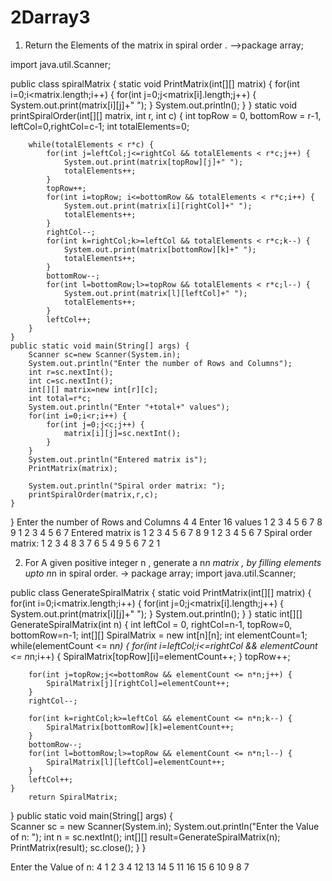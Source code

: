# 2Darray3
1. Return the Elements of the matrix in spiral order .
   -->package array;

import java.util.Scanner;

public class spiralMatrix {
	static void PrintMatrix(int[][] matrix) {
		for(int i=0;i<matrix.length;i++) {
			for(int j=0;j<matrix[i].length;j++) {
				System.out.print(matrix[i][j]+" ");
			}
			System.out.println();
		}
	}
	static void printSpiralOrder(int[][] matrix, int r, int c) {
		int topRow = 0, bottomRow = r-1, leftCol=0,rightCol=c-1;
		int totalElements=0;
		
		while(totalElements < r*c) {
			for(int j=leftCol;j<=rightCol && totalElements < r*c;j++) {
				System.out.print(matrix[topRow][j]+" ");
				totalElements++;
			}
			topRow++;
			for(int i=topRow; i<=bottomRow && totalElements < r*c;i++) {
				System.out.print(matrix[i][rightCol]+" ");
				totalElements++;
			}
			rightCol--;
			for(int k=rightCol;k>=leftCol && totalElements < r*c;k--) {
				System.out.print(matrix[bottomRow][k]+" ");
				totalElements++;
			}
			bottomRow--;
			for(int l=bottomRow;l>=topRow && totalElements < r*c;l--) {
				System.out.print(matrix[l][leftCol]+" ");
				totalElements++;
			}
			leftCol++;
		}
	}
	public static void main(String[] args) {
		Scanner sc=new Scanner(System.in);
		System.out.println("Enter the number of Rows and Columns");
		int r=sc.nextInt();
		int c=sc.nextInt();
		int[][] matrix=new int[r][c];
		int total=r*c;
		System.out.println("Enter "+total+" values");
		for(int i=0;i<r;i++) {
			for(int j=0;j<c;j++) {
				matrix[i][j]=sc.nextInt();
			}
		}
		System.out.println("Entered matrix is");
		PrintMatrix(matrix);
		
		System.out.println("Spiral order matrix: ");
		printSpiralOrder(matrix,r,c);
	}
}
Enter the number of Rows and Columns
4
4
Enter 16 values
1 2 3 4
5
6 7 8
9 1 2 3
4 5 6 7
Entered matrix is
1 2 3 4 
5 6 7 8 
9 1 2 3 
4 5 6 7 
Spiral order matrix: 
1 2 3 4 8 3 7 6 5 4 9 5 6 7 2 1 


2. For A given positive integer n , generate a n*n matrix , by filling elements upto n*n in spiral order.
   -> package array;
import java.util.Scanner;

public class GenerateSpiralMatrix {
	static void PrintMatrix(int[][] matrix) {
		for(int i=0;i<matrix.length;i++) {
			for(int j=0;j<matrix[i].length;j++) {
				System.out.print(matrix[i][j]+" ");
			}
			System.out.println();
		}
}
	static int[][] GenerateSpiralMatrix(int n) {
		int leftCol = 0, rightCol=n-1, topRow=0, bottomRow=n-1;
		int[][] SpiralMatrix = new int[n][n];
		int elementCount=1;
		while(elementCount <= n*n) {
			for(int i=leftCol;i<=rightCol && elementCount <= n*n;i++) {
				SpiralMatrix[topRow][i]=elementCount++;
			}
			topRow++;
		
		for(int j=topRow;j<=bottomRow && elementCount <= n*n;j++) {
			SpiralMatrix[j][rightCol]=elementCount++;
		}
		rightCol--;	
		
		for(int k=rightCol;k>=leftCol && elementCount <= n*n;k--) {
			SpiralMatrix[bottomRow][k]=elementCount++;
		}
		bottomRow--;
		for(int l=bottomRow;l>=topRow && elementCount <= n*n;l--) {
			SpiralMatrix[l][leftCol]=elementCount++;
		}
		leftCol++;	
	}
		return SpiralMatrix;
}
public static void main(String[] args) {	
	Scanner sc = new Scanner(System.in);
	System.out.println("Enter the Value of n: ");
	int n = sc.nextInt();
	int[][] result=GenerateSpiralMatrix(n);
	PrintMatrix(result);
	sc.close();
}
}

Enter the Value of n: 
4
1 2 3 4 
12 13 14 5 
11 16 15 6 
10 9 8 7 
